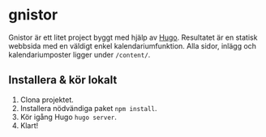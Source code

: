 # gnistor

Gnistor är ett litet project byggt med hjälp av [Hugo](https://gohugo.io/). Resultatet är en statisk webbsida med en väldigt enkel kalendariumfunktion. Alla sidor, inlägg och kalendariumposter ligger under `/content/`.

## Installera & kör lokalt

1. Clona projektet.
2. Installera nödvändiga paket `npm install`.
3. Kör igång Hugo `hugo server`.
4. Klart!
